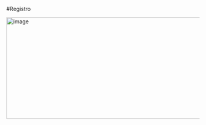 #Registro


<img width="779" height="265" alt="image" src="https://github.com/user-attachments/assets/69d9e46b-198c-4072-959a-f9fad6141e99" />
